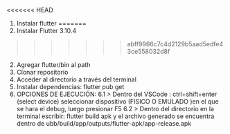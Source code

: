 <<<<<<< HEAD
1.  Instalar flutter 
=======
1.  Instalar Flutter 3.10.4 
>>>>>>> abff9966c7c4d2129b5aad5edfe43ce558032d8f
2.  Agregar flutter/bin al path
3.  Clonar repositorio
4.  Acceder al directorio a través del terminal
5.  Instalar dependencias: flutter pub get
6.  OPCIONES DE EJECUCIÓN: 
            6.1 > Dentro del VSCode : ctrl+shift+enter (select device) seleccionar dispositivo (FISICO O EMULADO )en el que se hara el debug, luego presionar F5
            6.2 > Dentro del directorio en la terminal escribir: flutter build apk y el archivo generado se encuentra dentro de 
            ubb/build/app/outputs/flutter-apk/app-release.apk
